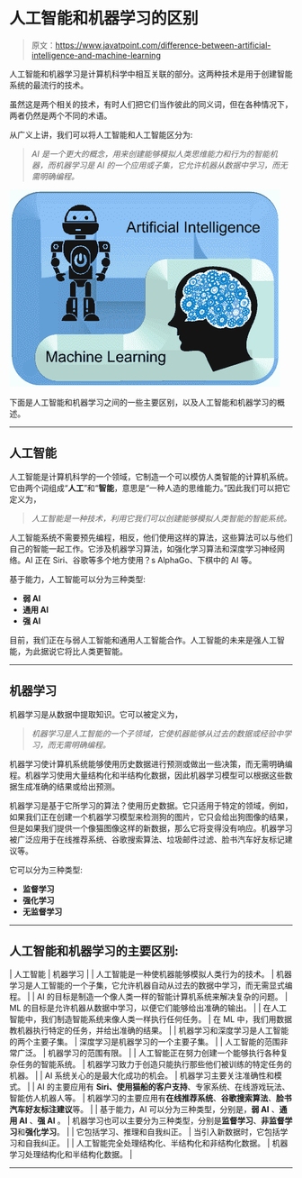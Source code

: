 # 人工智能和机器学习的区别

> 原文：<https://www.javatpoint.com/difference-between-artificial-intelligence-and-machine-learning>

人工智能和机器学习是计算机科学中相互关联的部分。这两种技术是用于创建智能系统的最流行的技术。

虽然这是两个相关的技术，有时人们把它们当作彼此的同义词，但在各种情况下，两者仍然是两个不同的术语。

从广义上讲，我们可以将人工智能和人工智能区分为:

> *AI 是一个更大的概念，用来创建能够模拟人类思维能力和行为的智能机器，而机器学习是 AI 的一个应用或子集，它允许机器从数据中学习，而无需明确编程。*

![Artificial intelligence vs Machine learning](img/e25c753f1ae46f236d35ae01a9b20f2b.png)

下面是人工智能和机器学习之间的一些主要区别，以及人工智能和机器学习的概述。

* * *

## 人工智能

人工智能是计算机科学的一个领域，它制造一个可以模仿人类智能的计算机系统。它由两个词组成“**人工**”和“**智能**，意思是“一种人造的思维能力。”因此我们可以把它定义为，

> *人工智能是一种技术，利用它我们可以创建能够模拟人类智能的智能系统。*

人工智能系统不需要预先编程，相反，他们使用这样的算法，这些算法可以与他们自己的智能一起工作。它涉及机器学习算法，如强化学习算法和深度学习神经网络。AI 正在 Siri、谷歌等多个地方使用？s AlphaGo、下棋中的 AI 等。

基于能力，人工智能可以分为三种类型:

*   **弱 AI**
*   **通用 AI**
*   **强 AI**

目前，我们正在与弱人工智能和通用人工智能合作。人工智能的未来是强人工智能，为此据说它将比人类更智能。

* * *

## 机器学习

机器学习是从数据中提取知识。它可以被定义为，

> *机器学习是人工智能的一个子领域，它使机器能够从过去的数据或经验中学习，而无需明确编程。*

机器学习使计算机系统能够使用历史数据进行预测或做出一些决策，而无需明确编程。机器学习使用大量结构化和半结构化数据，因此机器学习模型可以根据这些数据生成准确的结果或给出预测。

机器学习是基于它所学习的算法？使用历史数据。它只适用于特定的领域，例如，如果我们正在创建一个机器学习模型来检测狗的图片，它只会给出狗图像的结果，但是如果我们提供一个像猫图像这样的新数据，那么它将变得没有响应。机器学习被广泛应用于在线推荐系统、谷歌搜索算法、垃圾邮件过滤、脸书汽车好友标记建议等。

它可以分为三种类型:

*   **监督学习**
*   **强化学习**
*   **无监督学习**

* * *

## 人工智能和机器学习的主要区别:

| 人工智能 | 机器学习 |
| 人工智能是一种使机器能够模拟人类行为的技术。 | 机器学习是人工智能的一个子集，它允许机器自动从过去的数据中学习，而无需显式编程。 |
| AI 的目标是制造一个像人类一样的智能计算机系统来解决复杂的问题。 | ML 的目标是允许机器从数据中学习，以便它们能够给出准确的输出。 |
| 在人工智能中，我们制造智能系统来像人类一样执行任何任务。 | 在 ML 中，我们用数据教机器执行特定的任务，并给出准确的结果。 |
| 机器学习和深度学习是人工智能的两个主要子集。 | 深度学习是机器学习的一个主要子集。 |
| 人工智能的范围非常广泛。 | 机器学习的范围有限。 |
| 人工智能正在努力创建一个能够执行各种复杂任务的智能系统。 | 机器学习致力于创造只能执行那些他们被训练的特定任务的机器。 |
| AI 系统关心的是最大化成功的机会。 | 机器学习主要关注准确性和模式。 |
| AI 的主要应用有 **Siri、使用猫船的客户支持**、专家系统、在线游戏玩法、智能仿人机器人等。 | 机器学习的主要应用有**在线推荐系统**、**谷歌搜索算法**、**脸书汽车好友标注建议**等。 |
| 基于能力，AI 可以分为三种类型，分别是，**弱 AI** 、**通用 AI** 、**强 AI** 。 | 机器学习也可以主要分为三种类型，分别是**监督学习**、**非监督学习**和**强化学习**。 |
| 它包括学习、推理和自我纠正。 | 当引入新数据时，它包括学习和自我纠正。 |
| 人工智能完全处理结构化、半结构化和非结构化数据。 | 机器学习处理结构化和半结构化数据。 |

* * *